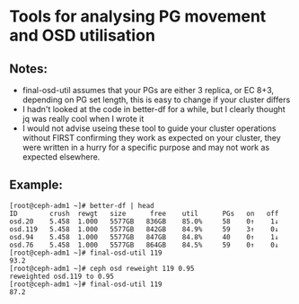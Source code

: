 # Tools for analysing PG movement and OSD utilisation

## Notes:

* final-osd-util assumes that your PGs are either 3 replica, or EC 8+3, depending on PG set length, this is easy to change if your cluster differs
* I hadn't looked at the code in better-df for a while, but I clearly thought jq was really cool when I wrote it
* I would not advise useing these tool to guide your cluster operations without FIRST confirming they work as expected on your cluster, they were written in a hurry for a specific purpose and may not work as expected elsewhere.

## Example:

~~~~
[root@ceph-adm1 ~]# better-df | head
ID        crush  rewgt   size      free    util      PGs   on   off
osd.20    5.458  1.000   5577GB   836GB    85.0%     58    0↑    1↓
osd.119   5.458  1.000   5577GB   842GB    84.9%     59    3↑    0↓
osd.94    5.458  1.000   5577GB   847GB    84.8%     40    0↑    1↓
osd.76    5.458  1.000   5577GB   864GB    84.5%     59    0↑    0↓
[root@ceph-adm1 ~]# final-osd-util 119
93.2
[root@ceph-adm1 ~]# ceph osd reweight 119 0.95
reweighted osd.119 to 0.95
[root@ceph-adm1 ~]# final-osd-util 119
87.2
~~~~
